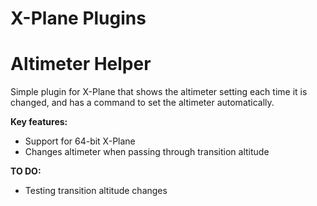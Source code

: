 X-Plane Plugins
======

Altimeter Helper
===
Simple plugin for X-Plane that shows the altimeter setting each time it is changed, and has a command to set the altimeter automatically.

<b>Key features:</b><br/>
<ul><li>Support for 64-bit X-Plane</li>
<li>Changes altimeter when passing through transition altitude</li>
</ul>

<b>TO DO:</b>
<ul><li>Testing transition altitude changes</li></ul>
